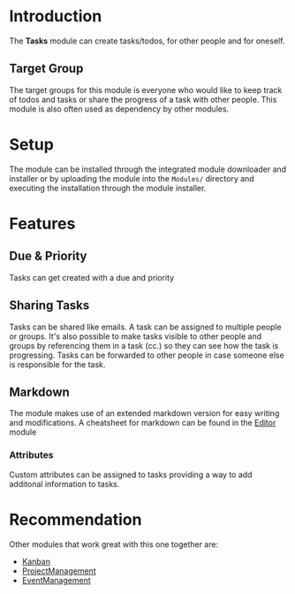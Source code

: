 # Introduction

The **Tasks** module can create tasks/todos, for other people and for oneself.

## Target Group

The target groups for this module is everyone who would like to keep track of todos and tasks or share the progress of a task with other people. This module is also often used as dependency by other modules.

# Setup

The module can be installed through the integrated module downloader and installer or by uploading the module into the `Modules/` directory and executing the installation through the module installer.

# Features

## Due & Priority

Tasks can get created with a due and priority

## Sharing Tasks

Tasks can be shared like emails. A task can be assigned to multiple people or groups. It's also possible to make tasks visible to other people and groups by referencing them in a task (cc.) so they can see how the task is progressing. Tasks can be forwarded to other people in case someone else is responsible for the task.

## Markdown

The module makes use of an extended markdown version for easy writing and modifications. A cheatsheet for markdown can be found in the [Editor]({/}?id=Editor&page=Help/cheatsheet) module 

### Attributes

Custom attributes can be assigned to tasks providing a way to add additonal information to tasks. 

# Recommendation

Other modules that work great with this one together are:

* [Kanban]({/}?id=Kanban)
* [ProjectManagement]({/}?id=ProjectManagement)
* [EventManagement]({/}?id=EventManagement)